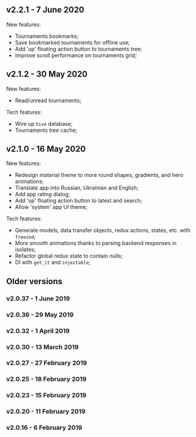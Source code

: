 ## v2.2.1 - 7 June 2020

New features:
* Tournaments bookmarks;
* Save bookmarked tournaments for offline use;
* Add 'up' floating action button to tournaments tree;
* Improve scroll performance on tournaments grid;

## v2.1.2 - 30 May 2020

New features:
* Read/unread tournaments;

Tech features:
* Wire up `hive` database;
* Tournaments tree cache;

## v2.1.0 - 16 May 2020

New features:
* Redesign material theme to more round shapes, gradients, and hero
  animations;
* Translate app into Russian, Ukrainian and English;
* Add app rating dialog;
* Add 'up' floating action button to latest and search;
* Allow 'system' app UI theme;

Tech features:
* Generate models, data transfer objects, redux actions, states, etc.
  with `freezed`;
* More smooth animations thanks to parsing backend responses in
  isolates;
* Refactor global redux state to contain nulls;
* DI with `get_it` and `injectable`;

## Older versions

### v2.0.37 - 1 June 2019

### v2.0.36 - 29 May 2019

### v2.0.32 - 1 April 2019

### v2.0.30 - 13 March 2019

### v2.0.27 - 27 February 2019

### v2.0.25 - 18 February 2019

### v2.0.23 - 15 February 2019

### v2.0.20 - 11 February 2019

### v2.0.16 - 6 February 2019

